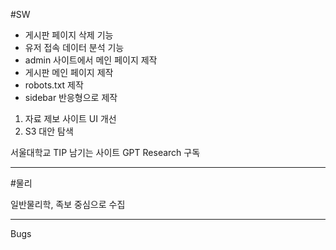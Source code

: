 #SW

- 게시판 페이지 삭제 기능
- 유저 접속 데이터 분석 기능
- admin 사이트에서 메인 페이지 제작
- 게시판 메인 페이지 제작
- robots.txt 제작
- sidebar 반응형으로 제작
1. 자료 제보 사이트 UI 개선
3. S3 대안 탐색

서울대학교 TIP 남기는 사이트
GPT Research 구독

---

#물리

일반물리학, 족보 중심으로 수집

---

Bugs
